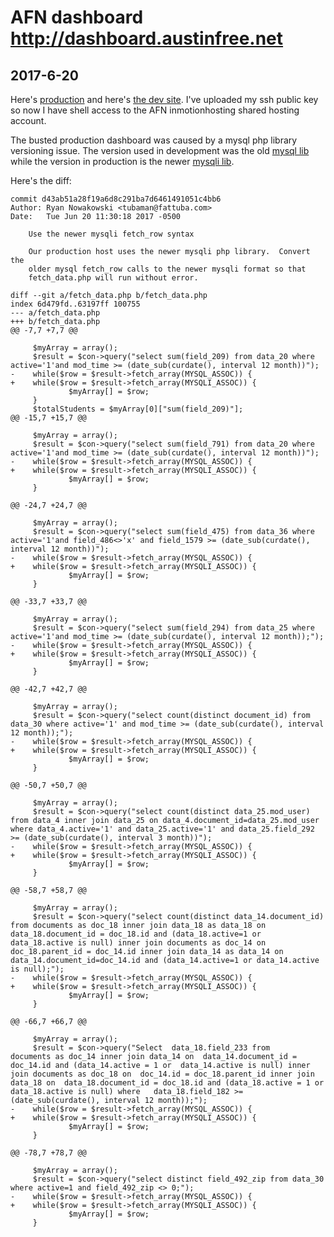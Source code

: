 # AFN dashboard http://dashboard.austinfree.net

## 2017-6-20

Here's [production](http://dashboard.austinfree.net) and here's [the dev site](https://oliveratutexas.github.io/AustinFreeNet2017/).  I've uploaded my ssh public key so now I have shell access to the AFN inmotionhosting shared hosting account.

The busted production dashboard was caused by a mysql php library versioning issue.  The version used in development was the old [mysql lib](http://php.net/manual/en/function.mysql-fetch-array.php) while the version in production is the newer [mysqli lib](http://php.net/manual/en/mysqli-result.fetch-array.php).

Here's the diff:
    
    commit d43ab51a28f19a6d8c291ba7d6461491051c4bb6
    Author: Ryan Nowakowski <tubaman@fattuba.com>
    Date:   Tue Jun 20 11:30:18 2017 -0500
    
        Use the newer mysqli fetch_row syntax
        
        Our production host uses the newer mysqli php library.  Convert the
        older mysql fetch_row calls to the newer mysqli format so that
        fetch_data.php will run without error.
    
    diff --git a/fetch_data.php b/fetch_data.php
    index 6d479fd..63197ff 100755
    --- a/fetch_data.php
    +++ b/fetch_data.php
    @@ -7,7 +7,7 @@
     
         $myArray = array();
         $result = $con->query("select sum(field_209) from data_20 where active='1'and mod_time >= (date_sub(curdate(), interval 12 month))");
    -    while($row = $result->fetch_array(MYSQL_ASSOC)) {
    +    while($row = $result->fetch_array(MYSQLI_ASSOC)) {
                 $myArray[] = $row;
         }
         $totalStudents = $myArray[0]["sum(field_209)"];
    @@ -15,7 +15,7 @@
     
         $myArray = array();
         $result = $con->query("select sum(field_791) from data_20 where active='1'and mod_time >= (date_sub(curdate(), interval 12 month))");
    -    while($row = $result->fetch_array(MYSQL_ASSOC)) {
    +    while($row = $result->fetch_array(MYSQLI_ASSOC)) {
                 $myArray[] = $row;
         }
     
    @@ -24,7 +24,7 @@
     
         $myArray = array();
         $result = $con->query("select sum(field_475) from data_36 where active='1'and field_486<>'x' and field_1579 >= (date_sub(curdate(), interval 12 month))");
    -    while($row = $result->fetch_array(MYSQL_ASSOC)) {
    +    while($row = $result->fetch_array(MYSQLI_ASSOC)) {
                 $myArray[] = $row;
         }
     
    @@ -33,7 +33,7 @@
     
         $myArray = array();
         $result = $con->query("select sum(field_294) from data_25 where active='1'and mod_time >= (date_sub(curdate(), interval 12 month));");
    -    while($row = $result->fetch_array(MYSQL_ASSOC)) {
    +    while($row = $result->fetch_array(MYSQLI_ASSOC)) {
                 $myArray[] = $row;
         }
     
    @@ -42,7 +42,7 @@
     
         $myArray = array();
         $result = $con->query("select count(distinct document_id) from data_30 where active='1' and mod_time >= (date_sub(curdate(), interval 12 month));");
    -    while($row = $result->fetch_array(MYSQL_ASSOC)) {
    +    while($row = $result->fetch_array(MYSQLI_ASSOC)) {
                 $myArray[] = $row;
         }
     
    @@ -50,7 +50,7 @@
     
         $myArray = array();
         $result = $con->query("select count(distinct data_25.mod_user) from data_4 inner join data_25 on data_4.document_id=data_25.mod_user where data_4.active='1' and data_25.active='1' and data_25.field_292 >= (date_sub(curdate(), interval 3 month))");
    -    while($row = $result->fetch_array(MYSQL_ASSOC)) {
    +    while($row = $result->fetch_array(MYSQLI_ASSOC)) {
                 $myArray[] = $row;
         }
     
    @@ -58,7 +58,7 @@
     
         $myArray = array();
         $result = $con->query("select count(distinct data_14.document_id) from documents as doc_18 inner join data_18 as data_18 on data_18.document_id = doc_18.id and (data_18.active=1 or data_18.active is null) inner join documents as doc_14 on doc_18.parent_id = doc_14.id inner join data_14 as data_14 on data_14.document_id=doc_14.id and (data_14.active=1 or data_14.active is null);");
    -    while($row = $result->fetch_array(MYSQL_ASSOC)) {
    +    while($row = $result->fetch_array(MYSQLI_ASSOC)) {
                 $myArray[] = $row;
         }
     
    @@ -66,7 +66,7 @@
     
         $myArray = array();
         $result = $con->query("Select  data_18.field_233 from    documents as doc_14 inner join data_14 on  data_14.document_id = doc_14.id and (data_14.active = 1 or  data_14.active is null) inner join documents as doc_18 on  doc_14.id = doc_18.parent_id inner join data_18 on  data_18.document_id = doc_18.id and (data_18.active = 1 or  data_18.active is null) where   data_18.field_182 >= (date_sub(curdate(), interval 12 month));");
    -    while($row = $result->fetch_array(MYSQL_ASSOC)) {
    +    while($row = $result->fetch_array(MYSQLI_ASSOC)) {
                 $myArray[] = $row;
         }
     
    @@ -78,7 +78,7 @@
     
         $myArray = array();
         $result = $con->query("select distinct field_492_zip from data_30 where active=1 and field_492_zip <> 0;");
    -    while($row = $result->fetch_array(MYSQL_ASSOC)) {
    +    while($row = $result->fetch_array(MYSQLI_ASSOC)) {
                 $myArray[] = $row;
         }
